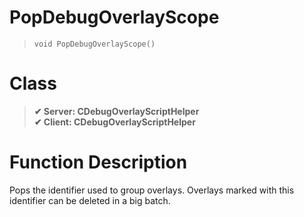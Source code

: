 # PopDebugOverlayScope
> `void PopDebugOverlayScope()`
# Class
> __✔ Server: CDebugOverlayScriptHelper__  
> __✔ Client: CDebugOverlayScriptHelper__  
# Function Description
Pops the identifier used to group overlays. Overlays marked with this identifier can be deleted in a big batch.
